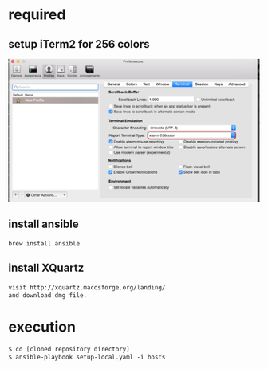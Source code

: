 # required

## setup iTerm2 for 256 colors
![rapid-view](https://github.com/waysaku/mac-playbook/blob/master/resources/iterm2256.png)

## install ansible
```
brew install ansible
```

## install XQuartz
```
visit http://xquartz.macosforge.org/landing/
and download dmg file.
```

# execution
```
$ cd [cloned repository directory]  
$ ansible-playbook setup-local.yaml -i hosts
```

